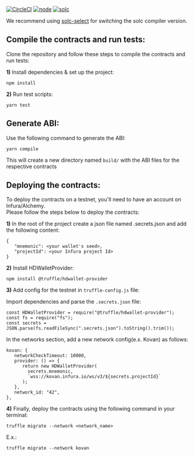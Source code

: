 

[![CircleCI](https://circleci.com/gh/DeFinerOrg/Savings.svg?style=svg&circle-token=ab60077689671e5abc9ddbf692ff0b6f0477036b)](https://circleci.com/gh/DeFinerOrg/Savings) [![node](https://img.shields.io/badge/node-v10.23.0-green)](https://nodejs.org/en/blog/release/v10.23.0/) [![solc](https://img.shields.io/badge/solc-v0.5.16-blue)](https://www.npmjs.com/package/solc/v/0.5.16)
 
We recommend using [solc-select](https://github.com/crytic/solc-select) for switching the solc compiler version.   

## Compile the contracts and run tests:

Clone the repository and follow these steps to compile the contracts and run tests:

**1)** Install dependencies & set up the project:

    npm install

**2)** Run test scripts:

    yarn test
    
## Generate ABI:
Use the following command to generate the ABI:    

    yarn compile
    
This will create a new directory named `build/` with the ABI files for the respective contracts

## Deploying the contracts:
To deploy the contracts on a testnet, you'll need to have an account on Infura/Alchemy.  
Please follow the steps below to deploy the contracts:

**1)** In the root of the project create a json file named .secrets.json and add the following content:  
```
{
   "mnemonic": <your wallet's seed>,
   "projectId": <your Infura project Id>
}
```
**2)** Install HDWalletProvider:  
```
npm install @truffle/hdwallet-provider
```

**3)** Add config for the testnet in `truffle-config.js` file:  

Import dependencies and parse the `.secrets.json` file:  
```
const HDWalletProvider = require("@truffle/hdwallet-provider");
const fs = require("fs");
const secrets = JSON.parse(fs.readFileSync(".secrets.json").toString().trim());
```
In the networks section, add a new network config(e.x. Kovan) as follows:
```
kovan: {
   networkCheckTimeout: 10000,
   provider: () => {
      return new HDWalletProvider(
        secrets.mnemonic,
        `wss://kovan.infura.io/ws/v3/${secrets.projectId}`
      );
   },
   network_id: "42",
},
```
**4)** Finally, deploy the contracts using the following command in your terminal:  
```
truffle migrate --network <network_name>
```
E.x.: 
```
truffle migrate --network kovan
```


